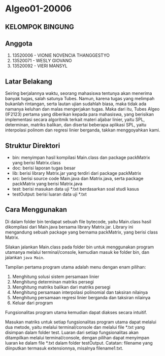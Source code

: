 #   Algeo01-20006
##  KELOMPOK BINGUNG

##  Anggota
1. 13520006 - VIONIE NOVENCIA THANGGESTYO
2. 13520071 - WESLY GIOVANO
3. 13520092 - VIERI MANSYL

## Latar Belakang
Seiring berjalannya waktu, seorang mahasiswa tentunya akan menerima banyak tugas,
salah satunya Tubes.
Namun, karena tugas yang melimpah bukanlah rintangan, serta lautan ujian sudahlah biasa,
maka tidak ada namanya keluhan dan malas mengerjakan tugas.
Maka dari itu, Tubes Algeo (IF2123) pertama yang diberikan kepada para mahasiswa,
yang berisikan implementasi secara algoritmik terkait materi aljabar linier,
yaitu SPL, determinan, matriks balikan, dan disertai beberapa aplikasi SPL,
yaitu interpolasi polinom dan regresi linier berganda, takkan menggoyahkan kami.

## Struktur Direktori

- bin: menyimpan hasil kompilasi Main.class dan package packMatrix yang berisi Matrix.class
- doc: berisi laporan tugas besar
- lib: berisi library Matrix.jar yang terdiri dari package packMatrix
- src: berisi source code Main.java dan Matrix.java, serta package packMatrix yang berisi Matrix.java
- test: berisi masukan data uji *.txt berdasarkan soal studi kasus
- testOutput: berisi luaran data uji *.txt

##  Cara Menggunakan
Di dalam folder bin terdapat sebuah file bytecode, yaitu Main.class
hasil dikompilasi dari Main.java bersama library Matrix.jar.
Library ini mengandung sebuah package yang bernama packMatrix, yang berisi
class Matrix.

Silakan jalankan Main.class pada folder bin untuk menggunakan program utamanya
melalui terminal/console, kemudian masuk ke folder bin, dan jalankan `java Main`.

Tampilan pertama program utama adalah menu dengan enam pilihan:
1. Menghitung solusi sistem persamaan linier
2. Menghitung determinan matriks persegi
3. Menghitung matriks balikan dari matriks persegi
4. Menghitung persamaan interpolasi polinomial dan taksiran nilainya
5. Menghitung persamaan regresi linier berganda dan taksiran nilainya
6. Keluar dari program

Fungsionalitas program utama kemudian dapat diakses secara intuitif.

Masukan matriks untuk setiap fungsionalitas program utama dapat melalui dua metode,
yaitu melalui terminal/console dan melalui file *.txt yang disimpan dalam folder test.
Luaran dari setiap fungsionalitas akan ditampilkan melalui terminal/console, 
dengan pilihan dapat menyimpan luaran ke dalam file *.txt dalam folder testOutput.
Catatan: filename yang diinputkan termasuk extensionnya, misalnya filename1.txt.
